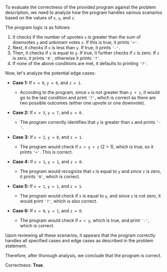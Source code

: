 To evaluate the correctness of the provided program against the problem description, we need to analyze how the program handles various scenarios based on the values of `x`, `y`, and `z`.

The program logic is as follows:

1. It checks if the number of upvotes `x` is greater than the sum of downvotes `y` and unknown votes `z`. If this is true, it prints `'+'`.
2. Next, it checks if `x` is less than `y`. If true, it prints `'-'`.
3. Then, it checks if `x` is equal to `y`. If true, it further checks if `z` is zero. If `z` is zero, it prints `'0'`, otherwise it prints `'?'`.
4. If none of the above conditions are met, it defaults to printing `'?'`.

Now, let's analyze the potential edge cases:

- **Case 1:** If `x = 0`, `y = 0`, and `z = 1`. 
  - According to the program, since `x` is not greater than `y + z`, it would go to the last condition and print `'?'`, which is correct as there are two possible outcomes (either one upvote or one downvote).
  
- **Case 2:** If `x = 3`, `y = 7`, and `z = 0`.
  - The program correctly identifies that `y` is greater than `x` and prints `'-'`.

- **Case 3:** If `x = 2`, `y = 0`, and `z = 1`.
  - The program would check if `x > y + z` (2 > 1), which is true, so it prints `'+'`. This is correct.

- **Case 4:** If `x = 1`, `y = 1`, and `z = 0`.
  - The program would recognize that `x` is equal to `y` and since `z` is zero, it prints `'0'`, which is correct.

- **Case 5:** If `x = 1`, `y = 1`, and `z = 1`.
  - The program would check if `x` is equal to `y`, and since `z` is not zero, it would print `'?'`, which is also correct.

- **Case 6:** If `x = 0`, `y = 1`, and `z = 0`.
  - The program would check if `x < y`, which is true, and print `'-'`, which is correct.

Upon reviewing all these scenarios, it appears that the program correctly handles all specified cases and edge cases as described in the problem statement.

Therefore, after thorough analysis, we conclude that the program is correct.

Correctness: **True**.
